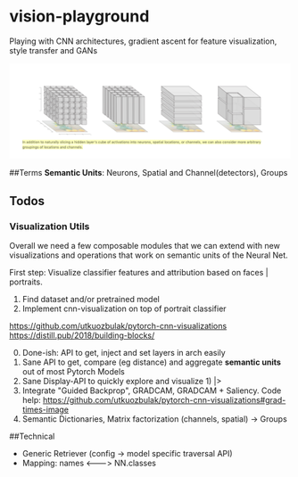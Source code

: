# vision-playground
Playing with CNN architectures, gradient ascent for feature visualization, style transfer and GANs


<img src="semantic_atoms.png"/>

##Terms
**Semantic Units**: Neurons, Spatial and Channel(detectors), Groups


## Todos
### Visualization Utils



Overall we need a few composable modules that we can extend with new 
visualizations and operations that work on semantic units of the Neural Net. 

First step: Visualize classifier features and attribution based on faces | portraits.
1. Find dataset and/or pretrained model
2. Implement cnn-visualization on top of portrait classifier

https://github.com/utkuozbulak/pytorch-cnn-visualizations
https://distill.pub/2018/building-blocks/

 0. Done-ish: API to get, inject and set layers in arch easily
 1. Sane API to get, compare (eg distance) and aggregate **semantic units** out of most Pytorch Models
 2. Sane Display-API to quickly explore and visualize 1) |> 
 3. Integrate "Guided Backprop", GRADCAM, GRADCAM + Saliency. 
    Code help: https://github.com/utkuozbulak/pytorch-cnn-visualizations#grad-times-image
 4. Semantic Dictionaries,   Matrix factorization (channels, spatial) -> Groups
 
 
##Technical

* Generic Retriever (config -> model specific traversal API)
* Mapping: names <---> NN.classes